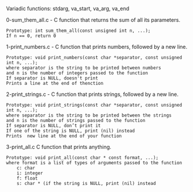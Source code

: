 Variadic functions: stdarg, va_start, va_arg, va_end

0-sum_them_all.c - 
C function that returns the sum of all its parameters.

    Prototype: int sum_them_all(const unsigned int n, ...);
    If n == 0, return 0

1-print_numbers.c - 
C function that prints numbers, followed by a new line.

    Prototype: void print_numbers(const char *separator, const unsigned int n, ...);
    where separator is the string to be printed between numbers
    and n is the number of integers passed to the function
    If separator is NULL, doesn't print
    Prints a line at the end of thenction

2-print_strings.c - 
C function that prints strings, followed by a new line.

    Prototype: void print_strings(const char *separator, const unsigned int n, ...);
    where separator is the string to be printed between the strings
    and n is the number of strings passed to the function
    If separator is NULL, don’t print it
    If one of the string is NULL, print (nil) instead
    Prints  new line at the end of your function
    
3-print_all.c
C function that prints anything.

    Prototype: void print_all(const char * const format, ...);
    where format is a list of types of arguments passed to the function
        c: char
        i: integer
        f: float
        s: char * (if the string is NULL, print (nil) instead
        
        
